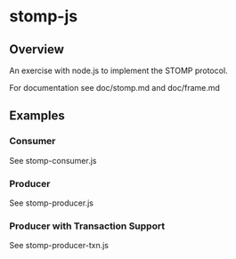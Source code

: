 stomp-js
========

## Overview

An exercise with node.js to implement the STOMP protocol.

For documentation see doc/stomp.md and doc/frame.md

## Examples

### Consumer

See stomp-consumer.js

### Producer

See stomp-producer.js

### Producer with Transaction Support

See stomp-producer-txn.js
